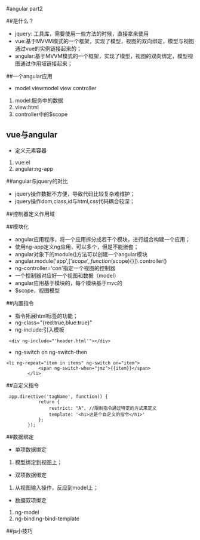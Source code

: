 #angular part2

##是什么？
- jquery: 工具库，需要使用一些方法的时候，直接拿来使用
- vue:基于MVVM模式的一个框架，实现了模型，视图的双向绑定，模型与视图通过vue的实例链接起来的；
- angular:基于MVVM模式的一个框架，实现了模型，视图的双向绑定，模型视图通过作用域链接起来；

##一个angular应用
- model viewmodel view controller
1. model:服务中的数据
2. view:html
3. controller中的$scope


## vue与angular
- 定义元素容器
1. vue:el
2. angular:ng-app

##angular与jquery的对比
- jquery操作数据不方便，导致代码比较复杂难维护；
- jquery操作dom,class,id与html,css代码耦合较深；


##控制器定义作用域

##模块化
- angular应用程序，将一个应用拆分成若干个模块，进行组合构建一个应用；
- 使用ng-app定义ng应用，可以多个，但是不能嵌套；
- angular对象下的module()方法可以创建一个angular模块
- angular.module('app',['$scope',function($scope){}]).controller()
- ng-controller='con'指定一个视图的控制器
- 一个控制器对应好一个视图和数据（model）
- angular应用基于模块的，每个模块基于mvc的
- $scope，视图模型


##内置指令
- 指令拓展html标签的功能；
- ng-class="{red:true,blue:true}"
- ng-include:引入模板
```
 <div ng-include="'header.html'"></div>
```
- ng-switch on ng-switch-then
```
<li ng-repeat="item in items" ng-switch on="item">
            <span ng-switch-when="jmz">{{item}}</span>
        </li>
```

##自定义指令
```
 app.directive('tagName', function() {
            return {
                restrict: "A", //限制指令通过特定的方式来定义
                template: '<h1>这是个自定义的指令</h1>'
            };
        });
```

##数据绑定
- 单项数据绑定
1. 模型绑定到视图上；

- 双项数据绑定
1. 从视图输入操作，反应到model上；

- 数据双项绑定
1. ng-model
2. ng-bind ng-bind-template


##js小技巧

